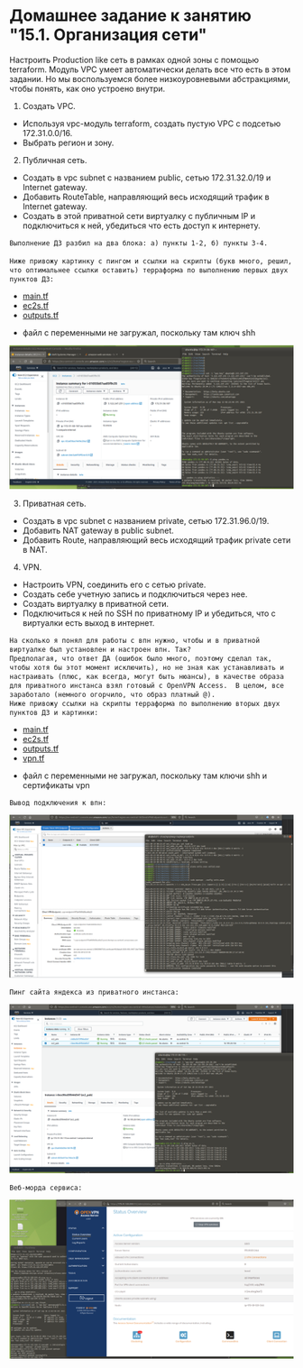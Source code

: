 # Домашнее задание к занятию "15.1. Организация сети"

Настроить Production like сеть в рамках одной зоны с помощью terraform. Модуль VPC умеет автоматически делать все что есть в этом задании. Но мы воспользуемся более низкоуровневыми абстракциями, чтобы понять, как оно устроено внутри.

1. Создать VPC.

- Используя vpc-модуль terraform, создать пустую VPC с подсетью 172.31.0.0/16.
- Выбрать регион и зону.

2. Публичная сеть.

- Создать в vpc subnet с названием public, сетью 172.31.32.0/19 и Internet gateway.
- Добавить RouteTable, направляющий весь исходящий трафик в Internet gateway.
- Создать в этой приватной сети виртуалку с публичным IP и подключиться к ней, убедиться что есть доступ к интернету.
  
```
Выполнение ДЗ разбил на два блока: а) пункты 1-2, б) пункты 3-4.
  
Ниже привожу картинку с пингом и ссылки на скрипты (букв много, решил, что оптимальнее ссылки оставить) терраформа по выполнению первых двух пунктов ДЗ:  
```
  
- [main.tf](https://github.com/alsxs/devops_dz/blob/main/clokub/15.1/p1-2/main.tf)  
- [ec2s.tf](https://github.com/alsxs/devops_dz/blob/main/clokub/15.1/p1-2/ec2s.tf)  
- [outputs.tf](https://github.com/alsxs/devops_dz/blob/main/clokub/15.1/p1-2/outputs.tf)  
  
* файл с переменными не загружал, поскольку там ключ shh
  
![15.1_1-2.png](https://github.com/alsxs/devops_dz/blob/main/clokub/15.1/p1-2/15.1_1-2.png)   

3. Приватная сеть.

- Создать в vpc subnet с названием private, сетью 172.31.96.0/19.
- Добавить NAT gateway в public subnet.
- Добавить Route, направляющий весь исходящий трафик private сети в NAT.

4. VPN.

- Настроить VPN, соединить его с сетью private.
- Создать себе учетную запись и подключиться через нее.
- Создать виртуалку в приватной сети.
- Подключиться к ней по SSH по приватному IP и убедиться, что с виртуалки есть выход в интернет.
  
```
На сколько я понял для работы с впн нужно, чтобы и в приватной виртуалке был установлен и настроен впн. Так?  
Предполагая, что ответ ДА (ошибок было много, поэтому сделал так, чтобы хотя бы этот момент исключить), но не зная как устанавливать и настраивать (плюс, как всегда, могут быть нюансы), в качестве образа для приватного инстанса взял готовый с OpenVPN Access.  В целом, все заработало (немного огорчило, что образ платный @).
Ниже привожу ссылки на скрипты терраформа по выполнению вторых двух пунктов ДЗ и картинки:  
```
    
- [main.tf](https://github.com/alsxs/devops_dz/blob/main/clokub/15.1/p3-4/main.tf)  
- [ec2s.tf](https://github.com/alsxs/devops_dz/blob/main/clokub/15.1/p3-4/ec2s.tf)  
- [outputs.tf](https://github.com/alsxs/devops_dz/blob/main/clokub/15.1/p3-4/outputs.tf) 
- [vpn.tf](https://github.com/alsxs/devops_dz/blob/main/clokub/15.1/p3-4/vpn.tf)  
  
* файл с переменными не загружал, поскольку там ключи shh и сертификаты vpn
  
  
```
Вывод подключения к впн:  
```
![15.1_3-4_vpn_connection_out.png](https://github.com/alsxs/devops_dz/blob/main/clokub/15.1/p3-4/15.1_3-4_vpn_connection_out.png)   
  
  
```
Пинг сайта яндекса из приватного инстанса:  
```
![15.1_3-4_ping_ya_from_public.png](https://github.com/alsxs/devops_dz/blob/main/clokub/15.1/p3-4/15.1_3-4_ping_ya_from_public.png)   
  
  
```
Веб-морда сервиса:  
```
![15.1_3-4_web.png](https://github.com/alsxs/devops_dz/blob/main/clokub/15.1/p3-4/15.1_3-4_web.png)   
  